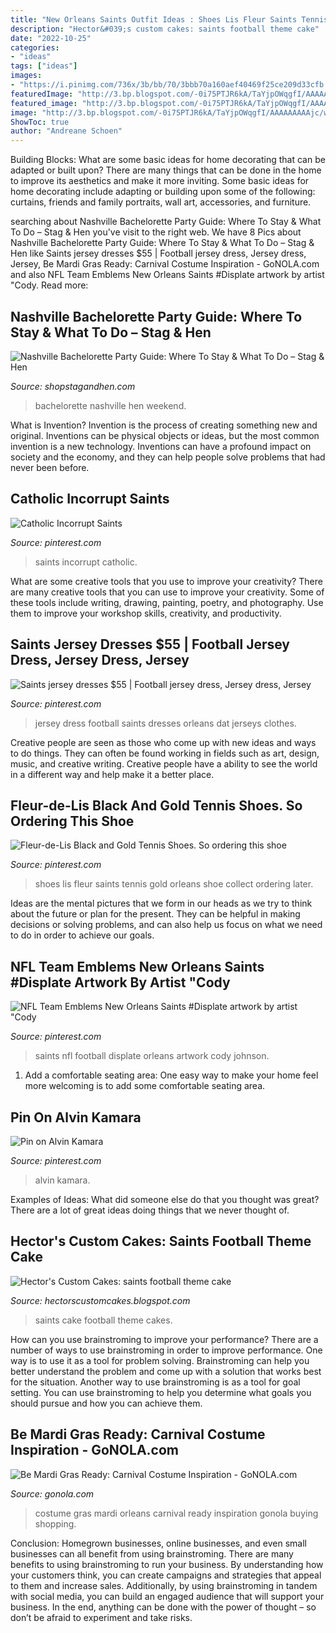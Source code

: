 ```yaml
---
title: "New Orleans Saints Outfit Ideas : Shoes Lis Fleur Saints Tennis Gold Orleans Shoe Collect Ordering Later"
description: "Hector&#039;s custom cakes: saints football theme cake"
date: "2022-10-25"
categories:
- "ideas"
tags: ["ideas"]
images:
- "https://i.pinimg.com/736x/3b/bb/70/3bbb70a160aef40469f25ce209d33cfb.jpg"
featuredImage: "http://3.bp.blogspot.com/-0i75PTJR6kA/TaYjpOWqgfI/AAAAAAAAAjc/w1xdMdY_zUQ/s1600/IMG_1418.JPG"
featured_image: "http://3.bp.blogspot.com/-0i75PTJR6kA/TaYjpOWqgfI/AAAAAAAAAjc/w1xdMdY_zUQ/s1600/IMG_1418.JPG"
image: "http://3.bp.blogspot.com/-0i75PTJR6kA/TaYjpOWqgfI/AAAAAAAAAjc/w1xdMdY_zUQ/s1600/IMG_1418.JPG"
ShowToc: true
author: "Andreane Schoen"
---
```



Building Blocks: What are some basic ideas for home decorating that can be adapted or built upon?
There are many things that can be done in the home to improve its aesthetics and make it more inviting. Some basic ideas for home decorating include adapting or building upon some of the following: curtains, friends and family portraits, wall art, accessories, and furniture.

	

		
searching about Nashville Bachelorette Party Guide: Where To Stay &amp; What To Do – Stag &amp; Hen you've visit to the right web. We have 8 Pics about Nashville Bachelorette Party Guide: Where To Stay &amp; What To Do – Stag &amp; Hen like Saints jersey dresses $55 | Football jersey dress, Jersey dress, Jersey, Be Mardi Gras Ready: Carnival Costume Inspiration - GoNOLA.com and also NFL Team Emblems New Orleans Saints #Displate artwork by artist &quot;Cody. Read more:
		
    
## Nashville Bachelorette Party Guide: Where To Stay &amp; What To Do – Stag &amp; Hen

<img loading=lazy src="https://cdn.shopify.com/s/files/1/1374/6221/articles/10342997_10102582068910168_476109856048310703_n_1024x1024.jpg?v=1493084421" onerror="this.onerror=null;this.src='https://tse2.mm.bing.net/th?id=OIP.a3bDgoW8AUAdrAqZzbXgPAHaHa&amp;pid=15.1';" alt="Nashville Bachelorette Party Guide: Where To Stay &amp; What To Do – Stag &amp; Hen">

_Source: shopstagandhen.com_

>bachelorette nashville hen weekend. 

	

What is Invention?
Invention is the process of creating something new and original. Inventions can be physical objects or ideas, but the most common invention is a new technology. Inventions can have a profound impact on society and the economy, and they can help people solve problems that had never been before.

    
## Catholic Incorrupt Saints

<img loading=lazy src="https://i.pinimg.com/200x150/96/02/c2/9602c2168fcb992886c987a640069849.jpg" onerror="this.onerror=null;this.src='https://tse1.mm.bing.net/th?id=OIP.jkeHWeirq1xnPaCH8kYkKAAAAA&amp;pid=15.1';" alt="Catholic Incorrupt Saints">

_Source: pinterest.com_

>saints incorrupt catholic. 

	

What are some creative tools that you use to improve your creativity?
There are many creative tools that you can use to improve your creativity. Some of these tools include writing, drawing, painting, poetry, and photography. Use them to improve your workshop skills, creativity, and productivity.

    
## Saints Jersey Dresses $55 | Football Jersey Dress, Jersey Dress, Jersey

<img loading=lazy src="https://i.pinimg.com/originals/95/b1/17/95b117dde48dec2c8960e15b22e5f867.jpg" onerror="this.onerror=null;this.src='https://tse3.mm.bing.net/th?id=OIP.uOIc8yBhVkNNdyrzNPlghgHaHa&amp;pid=15.1';" alt="Saints jersey dresses $55 | Football jersey dress, Jersey dress, Jersey">

_Source: pinterest.com_

>jersey dress football saints dresses orleans dat jerseys clothes. 

	

Creative people are seen as those who come up with new ideas and ways to do things. They can often be found working in fields such as art, design, music, and creative writing. Creative people have a ability to see the world in a different way and help make it a better place.

    
## Fleur-de-Lis Black And Gold Tennis Shoes. So Ordering This Shoe

<img loading=lazy src="https://i.pinimg.com/736x/93/ed/2c/93ed2c9e92eea18b42a6d02c8aa8cce0--shoes-for-women-new-orleans-saints.jpg" onerror="this.onerror=null;this.src='https://tse4.mm.bing.net/th?id=OIP.RcvnRWGQu1jI-NzzflHloAHaHa&amp;pid=15.1';" alt="Fleur-de-Lis Black and Gold Tennis Shoes. So ordering this shoe">

_Source: pinterest.com_

>shoes lis fleur saints tennis gold orleans shoe collect ordering later. 

	

Ideas are the mental pictures that we form in our heads as we try to think about the future or plan for the present. They can be helpful in making decisions or solving problems, and can also help us focus on what we need to do in order to achieve our goals.

    
## NFL Team Emblems New Orleans Saints #Displate Artwork By Artist &quot;Cody

<img loading=lazy src="https://i.pinimg.com/736x/50/2f/8e/502f8e08259da06172dbaba0ebfcf4ff.jpg" onerror="this.onerror=null;this.src='https://tse4.mm.bing.net/th?id=OIP.xWLBTjq2UbfvgI4PUygTdwHaKX&amp;pid=15.1';" alt="NFL Team Emblems New Orleans Saints #Displate artwork by artist &quot;Cody">

_Source: pinterest.com_

>saints nfl football displate orleans artwork cody johnson. 

	

1. Add a comfortable seating area: One easy way to make your home feel more welcoming is to add some comfortable seating area.

    
## Pin On Alvin Kamara

<img loading=lazy src="https://i.pinimg.com/736x/3b/bb/70/3bbb70a160aef40469f25ce209d33cfb.jpg" onerror="this.onerror=null;this.src='https://tse2.mm.bing.net/th?id=OIP.5Ud3XWBoT23rJWX1gZxyeQHaHa&amp;pid=15.1';" alt="Pin on Alvin Kamara">

_Source: pinterest.com_

>alvin kamara. 

	

Examples of Ideas: What did someone else do that you thought was great?
There are a lot of great ideas doing things that we never thought of.

    
## Hector&#039;s Custom Cakes: Saints Football Theme Cake

<img loading=lazy src="http://3.bp.blogspot.com/-0i75PTJR6kA/TaYjpOWqgfI/AAAAAAAAAjc/w1xdMdY_zUQ/s1600/IMG_1418.JPG" onerror="this.onerror=null;this.src='https://tse1.mm.bing.net/th?id=OIP.BfCoQkO3Nh81u3YiS-Du_wHaJ4&amp;pid=15.1';" alt="Hector&#039;s Custom Cakes: saints football theme cake">

_Source: hectorscustomcakes.blogspot.com_

>saints cake football theme cakes. 

	

How can you use brainstroming to improve your performance?
There are a number of ways to use brainstroming in order to improve performance. One way is to use it as a tool for problem solving. Brainstroming can help you better understand the problem and come up with a solution that works best for the situation. Another way to use brainstroming is as a tool for goal setting. You can use brainstroming to help you determine what goals you should pursue and how you can achieve them.

    
## Be Mardi Gras Ready: Carnival Costume Inspiration - GoNOLA.com

<img loading=lazy src="http://www.gonola.com/images/IMG_9203.jpg" onerror="this.onerror=null;this.src='https://tse1.mm.bing.net/th?id=OIP.dl-zjn-xcGwfO4klwCLCZwHaLH&amp;pid=15.1';" alt="Be Mardi Gras Ready: Carnival Costume Inspiration - GoNOLA.com">

_Source: gonola.com_

>costume gras mardi orleans carnival ready inspiration gonola buying shopping. 

	

Conclusion: Homegrown businesses, online businesses, and even small businesses can all benefit from using brainstroming.
There are many benefits to using brainstroming to run your business. By understanding how your customers think, you can create campaigns and strategies that appeal to them and increase sales. Additionally, by using brainstroming in tandem with social media, you can build an engaged audience that will support your business. In the end, anything can be done with the power of thought – so don’t be afraid to experiment and take risks.

